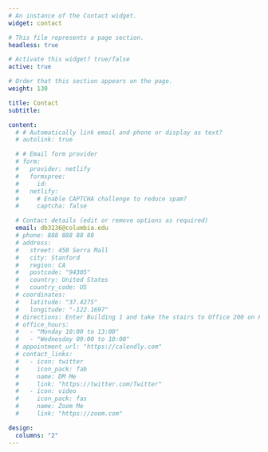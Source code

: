 ```yaml
---
# An instance of the Contact widget.
widget: contact

# This file represents a page section.
headless: true

# Activate this widget? true/false
active: true

# Order that this section appears on the page.
weight: 130

title: Contact
subtitle:

content:
  # # Automatically link email and phone or display as text?
  # autolink: true

  # # Email form provider
  # form:
  #   provider: netlify
  #   formspree:
  #     id:
  #   netlify:
  #     # Enable CAPTCHA challenge to reduce spam?
  #     captcha: false

  # Contact details (edit or remove options as required)
  email: db3236@columbia.edu
  # phone: 888 888 88 88
  # address:
  #   street: 450 Serra Mall
  #   city: Stanford
  #   region: CA
  #   postcode: "94305"
  #   country: United States
  #   country_code: US
  # coordinates:
  #   latitude: "37.4275"
  #   longitude: "-122.1697"
  # directions: Enter Building 1 and take the stairs to Office 200 on Floor 2
  # office_hours:
  #   - "Monday 10:00 to 13:00"
  #   - "Wednesday 09:00 to 10:00"
  # appointment_url: "https://calendly.com"
  # contact_links:
  #   - icon: twitter
  #     icon_pack: fab
  #     name: DM Me
  #     link: "https://twitter.com/Twitter"
  #   - icon: video
  #     icon_pack: fas
  #     name: Zoom Me
  #     link: "https://zoom.com"

design:
  columns: "2"
---
```

